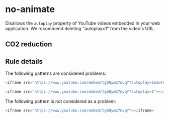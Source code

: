 # no-animate

Disallows the `autoplay` property of YouTube videos embedded in your web application.
We recommend deleting "autoplay=1" from the video's URL.

## CO2 reduction


## Rule details

The following patterns are considered problems:
```js
<iframe src="https://www.youtube.com/embed/tgbNymZ7mvqY?autoplay=1&mute=1"></iframe>
```
```js
<iframe src="https://www.youtube.com/embed/tgbNymZ7mvqY?autoplay=1"></iframe>
```

The following pattern is not considered as a problem:
```js
<iframe src="https://www.youtube.com/embed/tgbNymZ7mvqY"></iframe>
```
